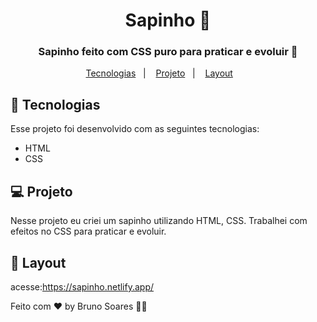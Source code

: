 <h1 align="center">
 Sapinho 🐸

</h1>
<h3 align="center">
 Sapinho feito com CSS puro para praticar e evoluir 🐸
  </h3>

<p align="center">
  <a href="#-tecnologias">Tecnologias</a>&nbsp;&nbsp;&nbsp;|&nbsp;&nbsp;&nbsp;
   <a href="#-projeto">Projeto</a>&nbsp;&nbsp;&nbsp;|&nbsp;&nbsp;&nbsp;
  <a href="#-layout">Layout</a>&nbsp;&nbsp;&nbsp; &nbsp;&nbsp;&nbsp;
  
  
</p>







## 🚀 Tecnologias

Esse projeto foi desenvolvido com as seguintes tecnologias:

- HTML
- CSS



## 💻 Projeto
Nesse projeto eu criei um sapinho utilizando HTML, CSS.
Trabalhei com efeitos no CSS para praticar e evoluir.

## 🔖 Layout
  acesse:https://sapinho.netlify.app/

Feito com ♥ by Bruno Soares 👋🏽
